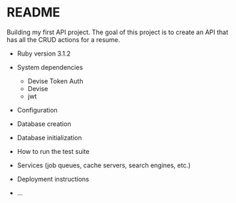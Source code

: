 # README

Building my first API project. The goal of this project is to create an API that has all the CRUD actions for a resume.

* Ruby version 3.1.2

* System dependencies
  - Devise Token Auth
  - Devise
  - jwt

* Configuration

* Database creation

* Database initialization

* How to run the test suite

* Services (job queues, cache servers, search engines, etc.)

* Deployment instructions

* ...
